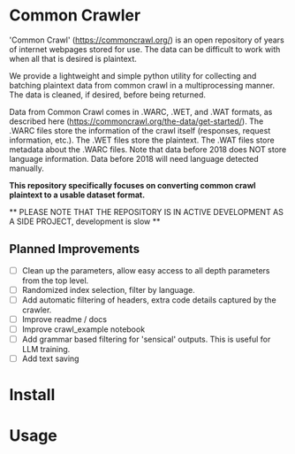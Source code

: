 # Common Crawler

'Common Crawl' (https://commoncrawl.org/) is an open repository of years of internet webpages stored for use. The data can be difficult to work with when all that is desired is plaintext. 

We provide a lightweight and simple python utility for collecting and batching plaintext data from common crawl in a multiprocessing manner. The data is cleaned, if desired, before being returned.

Data from Common Crawl comes in .WARC, .WET, and .WAT formats, as described here (https://commoncrawl.org/the-data/get-started/). The .WARC files store the information of the crawl itself (responses, request information, etc.). The .WET files store the plaintext. The .WAT files store metadata about the .WARC files. Note that data before 2018 does NOT store language information. Data before 2018 will need language detected manually. 

**This repository specifically focuses on converting common crawl plaintext to a usable dataset format.**

** PLEASE NOTE THAT THE REPOSITORY IS IN ACTIVE DEVELOPMENT AS A SIDE PROJECT, development is slow **

## Planned Improvements

- [ ] Clean up the parameters, allow easy access to all depth parameters from the top level.
- [ ] Randomized index selection, filter by language.
- [ ] Add automatic filtering of headers, extra code details captured by the crawler.
- [ ] Improve readme / docs
- [ ] Improve crawl_example notebook
- [ ] Add grammar based filtering for 'sensical' outputs. This is useful for LLM training.
- [ ] Add text saving

# Install

# Usage